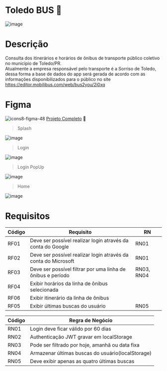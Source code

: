 #  Toledo BUS 🚌

![image](https://user-images.githubusercontent.com/30730216/218342597-d60344d7-395a-47e1-b6bf-727205346257.png)

# Descrição

Consulta dos itinerários e horários de ônibus de transporte público coletivo no município de Toledo/PR.<br>
Atualmente a empresa responsável pelo transporte é a Sorriso de Toledo, dessa forma a base de dados do app será gerada de acordo com as informações disponibilizados para o público no site https://editor.mobilibus.com/web/bus2you/2i0xq

# Figma

 ![icons8-figma-48](https://user-images.githubusercontent.com/30730216/222578547-b6df6808-3de8-40bf-b3e4-6860a442675f.png) [Projeto Completo](https://www.figma.com/file/D43gOVmoUQduwvA2CXaH3z/Toledo-BUS) 🔗

> Splash

![image](https://user-images.githubusercontent.com/30730216/222873203-f302cb96-24b0-4568-a364-6342d4272bf7.png)

> Login

![image](https://user-images.githubusercontent.com/30730216/222873337-177b20e4-903e-4c59-811a-f34f2fde4a48.png)

> Login PopUp

![image](https://user-images.githubusercontent.com/30730216/222873440-59e38617-422e-42f6-8e49-aff83af1512c.png)

> Home

![image](https://user-images.githubusercontent.com/30730216/222873761-f07c224f-1464-4b5a-8053-b90472e51ff0.png)

# Requisitos 

Código | Requisito | RN
--- | --- | --- |
RF01 | Deve ser possível realizar login através da conta do Google | RN01 |
RF02 | Deve ser possível realizar login através da conta do Microsoft | RN01 |
RF03 | Deve ser possível filtrar por uma linha de ônibus e período | RN03, RN04 |
RF04 | Exibir horários da linha de ônibus selecionada |  |
RF06 | Exibir itinerário da linha de ônibus |  |
RF05 | Exibir últimas buscas do usuário | RN05 |

Código | Regra de Negócio
--- | --- |
RN01 | Login deve ficar válido por 60 dias |
RN02 | Authenticação JWT gravar em localStorage |
RN03 | Pode ser filtrado por hoje, amanhã ou data fixa |
RN04 | Armazenar últimas buscas do usuário(localStorage) |
RN05 | Deve exibir apenas as quatro últimas buscas |
